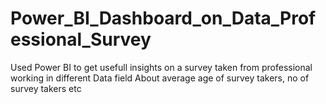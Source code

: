 # Power_BI_Dashboard_on_Data_Professional_Survey
Used Power BI to get usefull insights on a survey taken from professional working in different Data field
About average age of survey takers, no of survey takers etc
